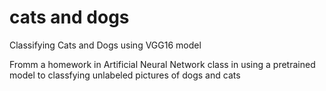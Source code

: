 # cats and dogs
Classifying Cats and Dogs using VGG16 model

Fromm a homework in Artificial Neural Network class in using a pretrained model to classfying unlabeled pictures of dogs and cats 
